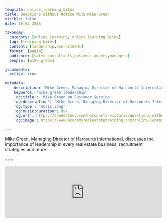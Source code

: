 ```yaml
---
template: online_learning_bites
title: Questions Without Notice With Mike Green
visible: false
date: 16-02-2016

taxonomy:
  category: [online_learning, online_learning_bites]
  tag: [learning bites]
  content: [leadership,recruitment]
  format: [audio]
  audience: [sales consultants,business owners,managers]
  people: [mike green]

jscomments:
  active: true

metadata:
    description: 'Mike Green, Managing Director of Harcourts International, discusses the importance of leadership in every real estate business, recruitment strategies and more.'
    keywords: 'mike green,leadership'
    'og:title': 'Mike Green on Customer Service'
    'og:description': 'Mike Green, Managing Director of Harcourts International, discusses the importance of leadership in every real estate business, recruitment strategies and more.'
    'og:type': 'music.song'
    'og:music:duration': 997
    'og:url': https://soundcloud.com/harcourts-victoria/questions-without-notice-with-mike-green
    'og:image': https://www.academyrealestatetraining.com/online-learning/bites/2016/02/16/mike-green/mike-green.jpg

---
```


Mike Green, Managing Director of Harcourts International, discusses the importance of leadership in every real estate business, recruitment strategies and more.

===

<iframe width="100%" height="166" scrolling="no" frameborder="no" src="https://w.soundcloud.com/player/?url=https%3A//api.soundcloud.com/tracks/247268604&amp;color=ff5500&amp;auto_play=false&amp;hide_related=false&amp;show_comments=true&amp;show_user=true&amp;show_reposts=false"></iframe>
